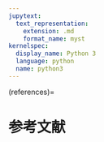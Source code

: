 ```yaml
---
jupytext:
  text_representation:
    extension: .md
    format_name: myst
kernelspec:
  display_name: Python 3
  language: python
  name: python3
---
```


(references)=
# 参考文献

```{bibliography} _static/quant-econ.bib
```
